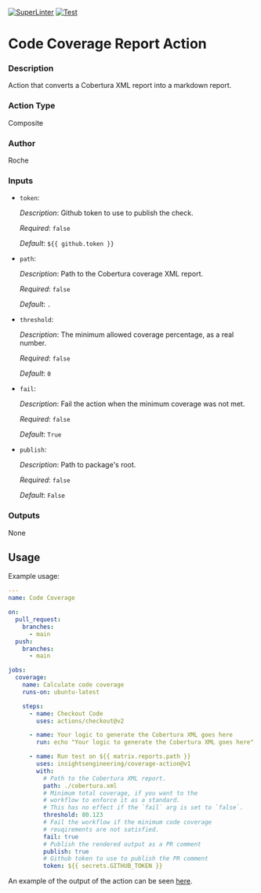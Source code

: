 [![SuperLinter](https://github.com/insightsengineering/coverage-action/actions/workflows/linter.yaml/badge.svg)](https://github.com/insightsengineering/coverage-action/actions/workflows/linter.yaml)
[![Test](https://github.com/insightsengineering/coverage-action/actions/workflows/test.yaml/badge.svg)](https://github.com/insightsengineering/coverage-action/actions/workflows/test.yaml)

<!-- BEGIN_ACTION_DOC -->
# Code Coverage Report Action

### Description
Action that converts a Cobertura XML report into a markdown report.
### Action Type
Composite

### Author
Roche

### Inputs
* `token`:

  _Description_: Github token to use to publish the check.

  _Required_: `false`

  _Default_: `${{ github.token }}`

* `path`:

  _Description_: Path to the Cobertura coverage XML report.

  _Required_: `false`

  _Default_: `.`

* `threshold`:

  _Description_: The minimum allowed coverage percentage, as a real number.

  _Required_: `false`

  _Default_: `0`

* `fail`:

  _Description_: Fail the action when the minimum coverage was not met.

  _Required_: `false`

  _Default_: `True`

* `publish`:

  _Description_: Path to package's root.

  _Required_: `false`

  _Default_: `False`

### Outputs
None
<!-- END_ACTION_DOC -->

## Usage

Example usage:

```yaml
---
name: Code Coverage

on:
  pull_request:
    branches:
      - main
  push:
    branches:
      - main

jobs:
  coverage:
    name: Calculate code coverage
    runs-on: ubuntu-latest

    steps:
      - name: Checkout Code
        uses: actions/checkout@v2

      - name: Your logic to generate the Cobertura XML goes here
        run: echo "Your logic to generate the Cobertura XML goes here"

      - name: Run test on ${{ matrix.reports.path }}
        uses: insightsengineering/coverage-action@v1
        with:
          # Path to the Cobertura XML report.
          path: ./cobertura.xml
          # Minimum total coverage, if you want to the
          # workflow to enforce it as a standard.
          # This has no effect if the `fail` arg is set to `false`.
          threshold: 80.123
          # Fail the workflow if the minimum code coverage
          # reuqirements are not satisfied.
          fail: true
          # Publish the rendered output as a PR comment
          publish: true
          # Github token to use to publish the PR comment
          token: ${{ secrets.GITHUB_TOKEN }}
```

An example of the output of the action can be seen [here](https://github.com/insightsengineering/coverage-action/pull/1#issuecomment-997105043).

